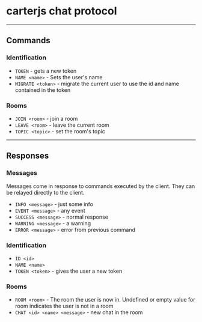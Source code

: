 # carterjs chat protocol

---

## Commands

### Identification

- `TOKEN` - gets a new token
- `NAME <name>` - Sets the user's name
- `MIGRATE <token>` - migrate the current user to use the id and name contained
  in the token

### Rooms

- `JOIN <room>` - join a room
- `LEAVE <room>` - leave the current room
- `TOPIC <topic>` - set the room's topic

---

## Responses

### Messages

Messages come in response to commands executed by the client. They can be
relayed directly to the client.

- `INFO <message>` - just some info
- `EVENT <message>` - any event
- `SUCCESS <message>` - normal response
- `WARNING <message>` - a warning
- `ERROR <message>` - error from previous command

### Identification

- `ID <id>`
- `NAME <name>`
- `TOKEN <token>` - gives the user a new token

### Rooms

- `ROOM <room>` - The room the user is now in. Undefined or empty value for room
  indicates the user is not in a room
- `CHAT <id> <name> <message>` - new chat in the room
